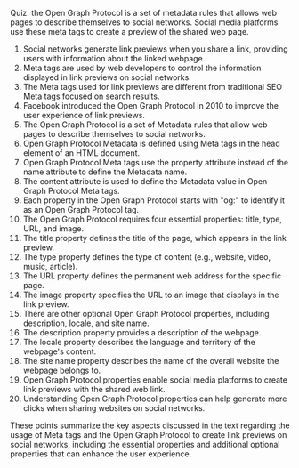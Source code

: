 Quiz:
the Open Graph Protocol is a set of metadata rules that allows web pages to describe themselves to social networks. Social media platforms use these meta tags to create a preview of the shared web page.    


1. Social networks generate link previews when you share a link, providing users with information about the linked webpage.
2. Meta tags are used by web developers to control the information displayed in link previews on social networks.
3. The Meta tags used for link previews are different from traditional SEO Meta tags focused on search results.
4. Facebook introduced the Open Graph Protocol in 2010 to improve the user experience of link previews.
5. The Open Graph Protocol is a set of Metadata rules that allow web pages to describe themselves to social networks.
6. Open Graph Protocol Metadata is defined using Meta tags in the head element of an HTML document.
7. Open Graph Protocol Meta tags use the property attribute instead of the name attribute to define the Metadata name.
8. The content attribute is used to define the Metadata value in Open Graph Protocol Meta tags.
9. Each property in the Open Graph Protocol starts with "og:" to identify it as an Open Graph Protocol tag.
10. The Open Graph Protocol requires four essential properties: title, type, URL, and image.
11. The title property defines the title of the page, which appears in the link preview.
12. The type property defines the type of content (e.g., website, video, music, article).
13. The URL property defines the permanent web address for the specific page.
14. The image property specifies the URL to an image that displays in the link preview.
15. There are other optional Open Graph Protocol properties, including description, locale, and site name.
16. The description property provides a description of the webpage.
17. The locale property describes the language and territory of the webpage's content.
18. The site name property describes the name of the overall website the webpage belongs to.
19. Open Graph Protocol properties enable social media platforms to create link previews with the shared web link.
20. Understanding Open Graph Protocol properties can help generate more clicks when sharing websites on social networks.

These points summarize the key aspects discussed in the text regarding the usage of Meta tags and the Open Graph Protocol to create link previews on social networks, including the essential properties and additional optional properties that can enhance the user experience.
